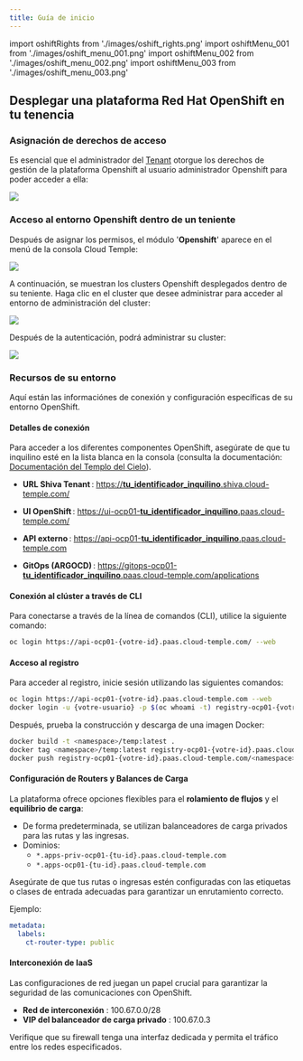 ```yaml
---
title: Guía de inicio
---
```


import oshiftRights from './images/oshift_rights.png'
import oshiftMenu_001 from './images/oshift_menu_001.png'
import oshiftMenu_002 from './images/oshift_menu_002.png'
import oshiftMenu_003 from './images/oshift_menu_003.png'

## Desplegar una plataforma Red Hat OpenShift en tu tenencia

### Asignación de derechos de acceso

Es esencial que el administrador del [Tenant](../console/iam/concepts.md#hosting) otorgue los derechos de gestión de la plataforma Openshift al usuario administrador Openshift para poder acceder a ella:

<img src={oshiftRights} />

### Acceso al entorno Openshift dentro de un teniente

Después de asignar los permisos, el módulo '__Openshift__' aparece en el menú de la consola Cloud Temple:

<img src={oshiftMenu_001} />

A continuación, se muestran los clusters Openshift desplegados dentro de su teniente. Haga clic en el cluster que desee administrar para acceder al entorno de administración del cluster:

<img src={oshiftMenu_002} />

Después de la autenticación, podrá administrar su cluster:

<img src={oshiftMenu_003} />

### Recursos de su entorno

Aquí están las informaciónes de conexión y configuración específicas de su entorno OpenShift.

#### Detalles de conexión

Para acceder a los diferentes componentes OpenShift, asegúrate de que tu inquilino esté en la lista blanca en la consola (consulta la documentación: [Documentación del Templo del Cielo](https://docs.cloud-temple.com/)).

- __URL Shiva Tenant__ :
  [https://__tu_identificador_inquilino__.shiva.cloud-temple.com/](https://**tu_identificador_inquilino**.shiva.cloud-temple.com/)

- __UI OpenShift__ :
  [https://ui-ocp01-__tu_identificador_inquilino__.paas.cloud-temple.com/](https://ui-ocp01-**tu_identificador_inquilino**.paas.cloud-temple.com/)

- __API externo__ :
  [https://api-ocp01-__tu_identificador_inquilino__.paas.cloud-temple.com](https://api-ocp01-**tu_identificador_inquilino**.paas.cloud-temple.com)

- __GitOps (ARGOCD)__ :
  [https://gitops-ocp01-__tu_identificador_inquilino__.paas.cloud-temple.com/applications](https://gitops-ocp01-**tu_identificador_inquilino**.paas.cloud-temple.com/applications)

#### Conexión al clúster a través de CLI

Para conectarse a través de la línea de comandos (CLI), utilice la siguiente comando:

```bash
oc login https://api-ocp01-{votre-id}.paas.cloud-temple.com/ --web
```

#### Acceso al registro

Para acceder al registro, inicie sesión utilizando las siguientes comandos:

```bash
oc login https://api-ocp01-{votre-id}.paas.cloud-temple.com --web
docker login -u {votre-usuario} -p $(oc whoami -t) registry-ocp01-{votre-id}.paas.cloud-temple.com
```

Después, prueba la construcción y descarga de una imagen Docker:

```bash
docker build -t <namespace>/temp:latest .
docker tag <namespace>/temp:latest registry-ocp01-{votre-id}.paas.cloud-temple.com/<namespace>/temp:latest
docker push registry-ocp01-{votre-id}.paas.cloud-temple.com/<namespace>/temp:latest
```

#### Configuración de Routers y Balances de Carga

La plataforma ofrece opciones flexibles para el __rolamiento de flujos__ y el __equilibrio de carga__:

- De forma predeterminada, se utilizan balanceadores de carga privados para las rutas y las ingresas.
- Dominios:
  - `*.apps-priv-ocp01-{tu-id}.paas.cloud-temple.com`
  - `*.apps-ocp01-{tu-id}.paas.cloud-temple.com`

Asegúrate de que tus rutas o ingresas estén configuradas con las etiquetas o clases de entrada adecuadas para garantizar un enrutamiento correcto.

Ejemplo:

```yaml
metadata:
  labels:
    ct-router-type: public
```

#### Interconexión de IaaS

Las configuraciones de red juegan un papel crucial para garantizar la seguridad de las comunicaciones con OpenShift.

- __Red de interconexión__ : 100.67.0.0/28
- __VIP del balanceador de carga privado__ : 100.67.0.3

Verifique que su firewall tenga una interfaz dedicada y permita el tráfico entre los redes especificados.
